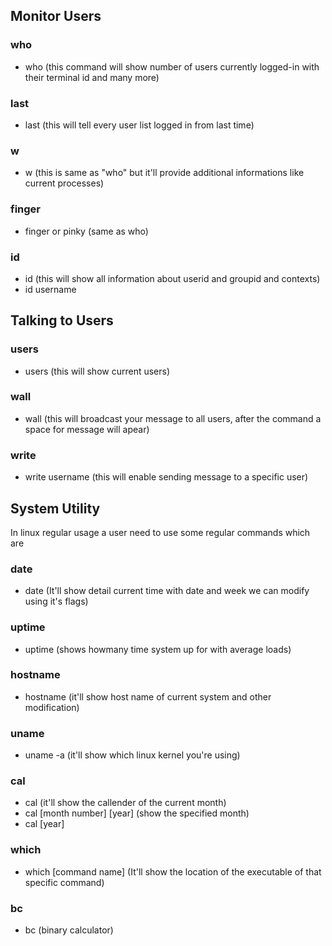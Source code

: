 ## Monitor Users
### who
- who (this command will show number of users currently logged-in with their terminal id and many more)
### last
- last (this will tell every user list logged in from last time)
### w
- w (this is same as "who" but it'll provide additional informations like current processes)
### finger
- finger or pinky  (same as who) 
### id
- id (this will show all information about userid and groupid and contexts)
- id username 
## Talking to Users
### users
- users (this will show current users)
### wall
- wall (this will broadcast your message to all users, after the command a space for message will apear)
### write
- write username  (this will enable sending message to a specific user)
## System Utility
In linux regular usage a user need to use some regular commands which are
### date
- date (It'll show detail current time with date and week we can modify using it's flags)
### uptime
- uptime  (shows howmany time system up for with average loads)
### hostname
- hostname  (it'll show host name of current system and other modification)
### uname
- uname -a  (it'll show which linux kernel you're using)
### cal
- cal  (it'll show the callender of the current month)
- cal [month number] [year]   (show the specified month)
- cal [year]
### which
- which [command name]  (It'll show the location of the executable of that specific command)
### bc
- bc  (binary calculator)